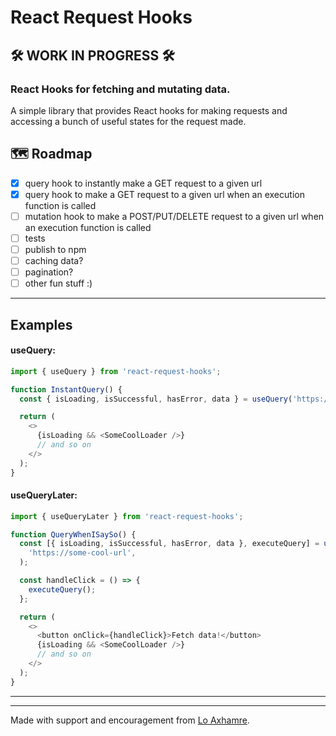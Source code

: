 # React Request Hooks

## 🛠 WORK IN PROGRESS 🛠

### React Hooks for fetching and mutating data.

A simple library that provides React hooks for making requests and accessing a bunch of useful states for the request made.

## 🗺 Roadmap

- [x] query hook to instantly make a GET request to a given url
- [x] query hook to make a GET request to a given url when an execution function is called
- [ ] mutation hook to make a POST/PUT/DELETE request to a given url when an execution function is called
- [ ] tests
- [ ] publish to npm
- [ ] caching data?
- [ ] pagination?
- [ ] other fun stuff :)

---

## Examples

#### useQuery:

```javascript
import { useQuery } from 'react-request-hooks';

function InstantQuery() {
  const { isLoading, isSuccessful, hasError, data } = useQuery('https://some-cool-url');

  return (
    <>
      {isLoading && <SomeCoolLoader />}
      // and so on
    </>
  );
}
```

#### useQueryLater:

```javascript
import { useQueryLater } from 'react-request-hooks';

function QueryWhenISaySo() {
  const [{ isLoading, isSuccessful, hasError, data }, executeQuery] = useQueryLater(
    'https://some-cool-url',
  );

  const handleClick = () => {
    executeQuery();
  };

  return (
    <>
      <button onClick={handleClick}>Fetch data!</button>
      {isLoading && <SomeCoolLoader />}
      // and so on
    </>
  );
}
```

---

---

Made with support and encouragement from [Lo Axhamre](https://github.com/axhamre).
